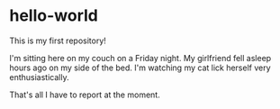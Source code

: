# hello-world
This is my first repository!

I'm sitting here on my couch on a Friday night. My girlfriend fell asleep hours ago on my side of the bed. I'm watching my cat lick herself very enthusiastically. 

That's all I have to report at the moment.

